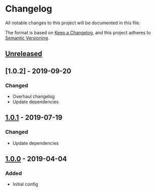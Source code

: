 # Changelog
All notable changes to this project will be documented in this file.

The format is based on [Keep a Changelog](https://keepachangelog.com/en/1.0.0/), and this project adheres to [Semantic Versioning](https://semver.org/spec/v2.0.0.html).

## [Unreleased]

## [1.0.2] - 2019-09-20
### Changed
- Overhaul changelog
- Update dependencies

## [1.0.1] - 2019-07-19
### Changed
- Update dependencies

## [1.0.0] - 2019-04-04
### Added
- Initial config

[Unreleased]: https://github.com/coldfrontlabs/eslint-config-drupal-contrib/compare/v1.0.2...HEAD
[1.0.1]: https://github.com/coldfrontlabs/eslint-config-drupal-contrib/compare/v1.0.1...v1.0.2
[1.0.1]: https://github.com/coldfrontlabs/eslint-config-drupal-contrib/compare/v1.0.0...v1.0.1
[1.0.0]: https://github.com/coldfrontlabs/eslint-config-drupal-contrib/tree/v1.0.0
